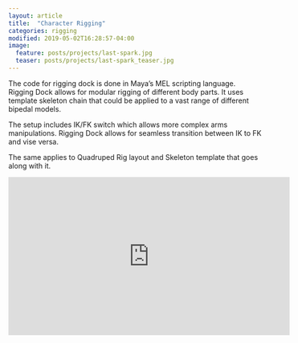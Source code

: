 ```yaml
---
layout: article
title:  "Character Rigging"
categories: rigging
modified: 2019-05-02T16:28:57-04:00
image:
  feature: posts/projects/last-spark.jpg
  teaser: posts/projects/last-spark_teaser.jpg
---
```


The code for rigging dock is done in Maya’s MEL scripting language. Rigging Dock allows for modular rigging of different body parts. It uses template skeleton chain that could be applied to a vast range of different bipedal models.

The setup includes IK/FK switch which allows more complex arms manipulations. Rigging Dock allows for seamless transition between IK to FK and vise versa. 

The same applies to Quadruped Rig layout and Skeleton template that goes along with it. 

<iframe width="560" height="315" src="https://www.youtube.com/embed/2evuV3w3sJc" frameborder="0" allow="accelerometer; autoplay; encrypted-media; gyroscope; picture-in-picture" allowfullscreen></iframe>


